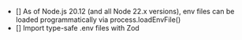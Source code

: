 - [] As of Node.js 20.12 (and all Node 22.x versions), env files can be loaded programmatically via process.loadEnvFile()
- [] Import type-safe .env files with Zod
